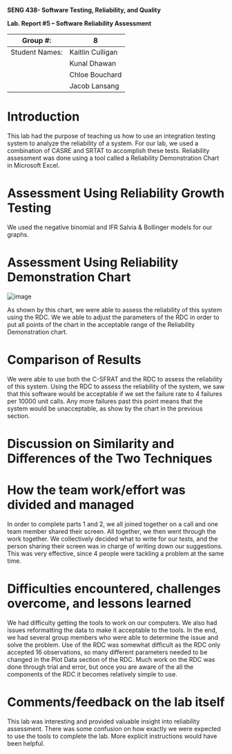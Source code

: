 **SENG 438- Software Testing, Reliability, and Quality**

**Lab. Report \#5 – Software Reliability Assessment**

| Group \#:      |  8   |
| -------------- | --- |
| Student Names: |  Kaitlin Culligan   |
|                |  Kunal Dhawan   |
|                |  Chloe Bouchard   |
|                |  Jacob Lansang   |

# Introduction
This lab had the purpose of teaching us how to use an integration testing system to analyze the reliability of a system. For our lab, we used a combination of CASRE and SRTAT to accomplish these tests. Reliability assessment was done using a tool called a Reliability Demonstration Chart in Microsoft Excel.
# 

# Assessment Using Reliability Growth Testing 

We used the negative binomial and IFR Salvia & Bollinger models for our graphs.

# Assessment Using Reliability Demonstration Chart 
![image](https://user-images.githubusercontent.com/82078868/161868540-a3111e88-9d66-41f3-8137-14668f49f34a.png)

As shown by this chart, we were able to assess the reliability of this system using the RDC. We we able to adjust the parameters of the RDC in order to put all points of the chart in the acceptable range of the Reliability Demonstration chart.


# 

# Comparison of Results

We were able to use both the C-SFRAT and the RDC to assess the reliability of this system. Using the RDC to assess the reliability of the system, we saw that this software would be acceptable if we set the failure rate to 4 failures per 10000 unit calls. Any more failures past this point means that the system would be unacceptable, as show by the chart in the previous section. 

# Discussion on Similarity and Differences of the Two Techniques

# How the team work/effort was divided and managed

In order to complete parts 1 and 2, we all joined together on a call and one team member shared their screen. All together, we then went through the work together. We collectively decided what to write for our tests, and the person sharing their screen was in charge of writing down our suggestions. This was very effective, since 4 people were tackling a problem at the same time.

# 

# Difficulties encountered, challenges overcome, and lessons learned

We had difficulty getting the tools to work on our computers. We also had issues reformatting the data to make it acceptable to the tools. In the end, we had several group members who were able to determine the issue and solve the problem. Use of the RDC was somewhat difficult as the RDC only accepted 16 observations, so many different parameters needed to be changed in the Plot Data section of the RDC. Much work on the RDC was done through trial and error, but once you are aware of the all the components of the RDC it becomes relatively simple to use.

# Comments/feedback on the lab itself

This lab was interesting and provided valuable insight into reliability assessment. There was some confusion on how exactly we were expected to use the tools to complete the lab. More explicit instructions would have been helpful.
